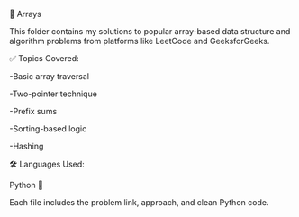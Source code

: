 📁 Arrays

This folder contains my solutions to popular array-based data structure and algorithm problems from platforms like LeetCode and GeeksforGeeks.

✅ Topics Covered:

-Basic array traversal

-Two-pointer technique

-Prefix sums

-Sorting-based logic

-Hashing

🛠️ Languages Used:

Python 🐍

Each file includes the problem link, approach, and clean Python code.
